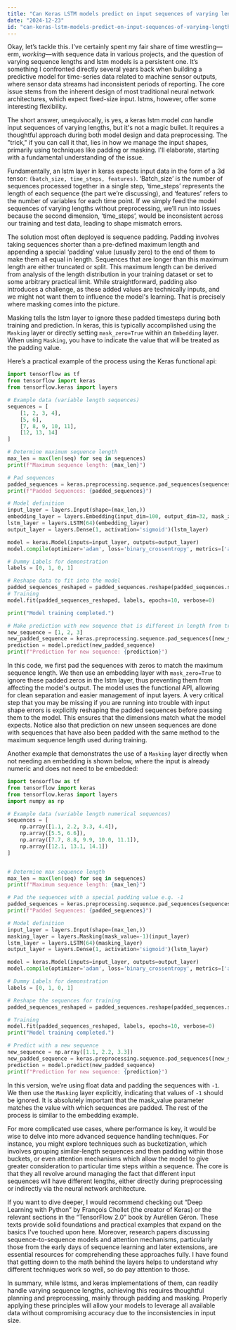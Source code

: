 ```yaml
---
title: "Can Keras LSTM models predict on input sequences of varying lengths?"
date: "2024-12-23"
id: "can-keras-lstm-models-predict-on-input-sequences-of-varying-lengths"
---
```


Okay, let’s tackle this. I’ve certainly spent my fair share of time wrestling—erm, *working*—with sequence data in various projects, and the question of varying sequence lengths and lstm models is a persistent one. It’s something I confronted directly several years back when building a predictive model for time-series data related to machine sensor outputs, where sensor data streams had inconsistent periods of reporting. The core issue stems from the inherent design of most traditional neural network architectures, which expect fixed-size input. lstms, however, offer some interesting flexibility.

The short answer, unequivocally, is yes, a keras lstm model *can* handle input sequences of varying lengths, but it's not a magic bullet. It requires a thoughtful approach during both model design and data preprocessing. The "trick," if you can call it that, lies in how we manage the input shapes, primarily using techniques like padding or masking. I'll elaborate, starting with a fundamental understanding of the issue.

Fundamentally, an lstm layer in keras expects input data in the form of a 3d tensor: `(batch_size, time_steps, features)`. ‘Batch_size’ is the number of sequences processed together in a single step, ‘time_steps’ represents the length of each sequence (the part we’re discussing), and ‘features’ refers to the number of variables for each time point. If we simply feed the model sequences of varying lengths without preprocessing, we’ll run into issues because the second dimension, ‘time_steps’, would be inconsistent across our training and test data, leading to shape mismatch errors.

The solution most often deployed is sequence padding. Padding involves taking sequences shorter than a pre-defined maximum length and appending a special ‘padding’ value (usually zero) to the end of them to make them all equal in length. Sequences that are longer than this maximum length are either truncated or split. This maximum length can be derived from analysis of the length distribution in your training dataset or set to some arbitrary practical limit. While straightforward, padding also introduces a challenge, as these added values are technically inputs, and we might not want them to influence the model's learning. That is precisely where masking comes into the picture.

Masking tells the lstm layer to ignore these padded timesteps during both training and prediction. In keras, this is typically accomplished using the `Masking` layer or directly setting `mask_zero=True` within an `Embedding` layer. When using `Masking`, you have to indicate the value that will be treated as the padding value.

Here’s a practical example of the process using the Keras functional api:

```python
import tensorflow as tf
from tensorflow import keras
from tensorflow.keras import layers

# Example data (variable length sequences)
sequences = [
    [1, 2, 3, 4],
    [5, 6],
    [7, 8, 9, 10, 11],
    [12, 13, 14]
]

# Determine maximum sequence length
max_len = max(len(seq) for seq in sequences)
print(f"Maximum sequence length: {max_len}")

# Pad sequences
padded_sequences = keras.preprocessing.sequence.pad_sequences(sequences, maxlen=max_len, padding='post')
print(f"Padded Sequences: {padded_sequences}")

# Model definition
input_layer = layers.Input(shape=(max_len,))
embedding_layer = layers.Embedding(input_dim=100, output_dim=32, mask_zero=True)(input_layer) # Using embedding with mask_zero
lstm_layer = layers.LSTM(64)(embedding_layer)
output_layer = layers.Dense(1, activation='sigmoid')(lstm_layer)

model = keras.Model(inputs=input_layer, outputs=output_layer)
model.compile(optimizer='adam', loss='binary_crossentropy', metrics=['accuracy'])

# Dummy Labels for demonstration
labels = [0, 1, 0, 1]

# Reshape data to fit into the model
padded_sequences_reshaped = padded_sequences.reshape(padded_sequences.shape[0], padded_sequences.shape[1])
# Training
model.fit(padded_sequences_reshaped, labels, epochs=10, verbose=0)

print("Model training completed.")

# Make prediction with new sequence that is different in length from trained sequences
new_sequence = [1, 2, 3]
new_padded_sequence = keras.preprocessing.sequence.pad_sequences([new_sequence], maxlen=max_len, padding='post')
prediction = model.predict(new_padded_sequence)
print(f"Prediction for new sequence: {prediction}")

```

In this code, we first pad the sequences with zeros to match the maximum sequence length. We then use an embedding layer with `mask_zero=True` to ignore these padded zeros in the lstm layer, thus preventing them from affecting the model's output. The model uses the functional API, allowing for clean separation and easier management of input layers. A very critical step that you may be missing if you are running into trouble with input shape errors is explicitly reshaping the padded sequences before passing them to the model. This ensures that the dimensions match what the model expects. Notice also that prediction on new unseen sequences are done with sequences that have also been padded with the same method to the maximum sequence length used during training.

Another example that demonstrates the use of a `Masking` layer directly when not needing an embedding is shown below, where the input is already numeric and does not need to be embedded:

```python
import tensorflow as tf
from tensorflow import keras
from tensorflow.keras import layers
import numpy as np

# Example data (variable length numerical sequences)
sequences = [
    np.array([1.1, 2.2, 3.3, 4.4]),
    np.array([5.5, 6.6]),
    np.array([7.7, 8.8, 9.9, 10.0, 11.1]),
    np.array([12.1, 13.1, 14.1])
]


# Determine max sequence length
max_len = max(len(seq) for seq in sequences)
print(f"Maximum sequence length: {max_len}")

# Pad the sequences with a special padding value e.g. -1
padded_sequences = keras.preprocessing.sequence.pad_sequences(sequences, maxlen=max_len, padding='post', dtype='float', value=-1)
print(f"Padded Sequences: {padded_sequences}")

# Model definition
input_layer = layers.Input(shape=(max_len,))
masking_layer = layers.Masking(mask_value=-1)(input_layer)
lstm_layer = layers.LSTM(64)(masking_layer)
output_layer = layers.Dense(1, activation='sigmoid')(lstm_layer)

model = keras.Model(inputs=input_layer, outputs=output_layer)
model.compile(optimizer='adam', loss='binary_crossentropy', metrics=['accuracy'])

# Dummy Labels for demonstration
labels = [0, 1, 0, 1]

# Reshape the sequences for training
padded_sequences_reshaped = padded_sequences.reshape(padded_sequences.shape[0], padded_sequences.shape[1])

# Training
model.fit(padded_sequences_reshaped, labels, epochs=10, verbose=0)
print("Model training completed.")

# Predict with a new sequence
new_sequence = np.array([1.1, 2.2, 3.3])
new_padded_sequence = keras.preprocessing.sequence.pad_sequences([new_sequence], maxlen=max_len, padding='post', dtype='float', value=-1)
prediction = model.predict(new_padded_sequence)
print(f"Prediction for new sequence: {prediction}")
```

In this version, we’re using float data and padding the sequences with `-1`. We then use the `Masking` layer explicitly, indicating that values of `-1` should be ignored. It is absolutely important that the mask_value parameter matches the value with which sequences are padded. The rest of the process is similar to the embedding example.

For more complicated use cases, where performance is key, it would be wise to delve into more advanced sequence handling techniques. For instance, you might explore techniques such as bucketization, which involves grouping similar-length sequences and then padding within those buckets, or even attention mechanisms which allow the model to give greater consideration to particular time steps within a sequence. The core is that they all revolve around managing the fact that different input sequences will have different lengths, either directly during preprocessing or indirectly via the neural network architecture.

If you want to dive deeper, I would recommend checking out “Deep Learning with Python” by François Chollet (the creator of Keras) or the relevant sections in the “TensorFlow 2.0” book by Aurélien Géron. These texts provide solid foundations and practical examples that expand on the basics I've touched upon here. Moreover, research papers discussing sequence-to-sequence models and attention mechanisms, particularly those from the early days of sequence learning and later extensions, are essential resources for comprehending these approaches fully. I have found that getting down to the math behind the layers helps to understand why different techniques work so well, so do pay attention to those.

In summary, while lstms, and keras implementations of them, can readily handle varying sequence lengths, achieving this requires thoughtful planning and preprocessing, mainly through padding and masking. Properly applying these principles will allow your models to leverage all available data without compromising accuracy due to the inconsistencies in input size.
